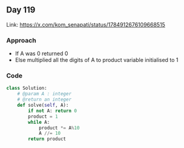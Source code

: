 ## Day 119

Link: https://x.com/kom_senapati/status/1784912676109668515

### Approach

- If A was 0 returned 0 
- Else multiplied all the digits of A to product variable initialised to 1

### Code

```py
class Solution:
    # @param A : integer
    # @return an integer
    def solve(self, A):
        if not A: return 0
        product = 1
        while A:
            product *= A%10
            A //= 10
        return product
```
